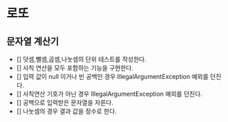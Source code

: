 # 로또 


## 문자열 계산기 
- [] 덧셈,뺄셈,곱셈,나눗셈의 단위 테스트를 작성한다.
- [] 사칙 연산을 모두 포함하는 기능을 구현한다.
- [] 입력 값이 null 이거나 빈 공백인 경우 IllegalArgumentException 예외를 던진다.
- [] 사칙연산 기호가 아닌 경우 IllegalArgumentException 예외를 던진다.
- [] 공백으로 입력받은 문자열을 자른다.
- [] 나눗셈의 경우 결과 값을 정수로 한다. 